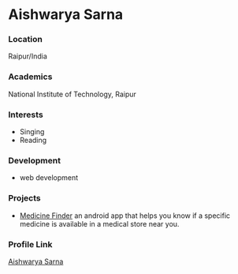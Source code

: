 # Aishwarya Sarna

### Location

Raipur/India

### Academics

National Institute of Technology, Raipur

### Interests

- Singing
- Reading

### Development

- web development

### Projects

- [Medicine Finder](https://github.com/aishwaryasarna)
  an android app that helps you know if a specific 
  medicine is available in a medical store near you.

### Profile Link

[Aishwarya Sarna](https://github.com/aishwaryasarna)


